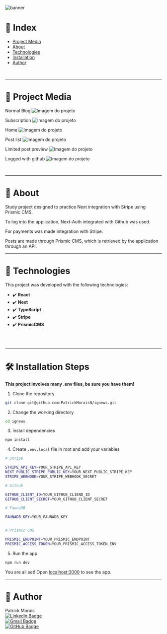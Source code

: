 ![banner](src/assets/ignews.png)
<br />

# :pushpin: Index
- [Project Media](#camera_flash-project-media)
- [About](#monocle_face-about)
- [Technologies](#rocket-technologies)
- [Installation](#hammer_and_wrench-installation-steps)
- [Author](#closed_book-author)
<br />

---

# :camera_flash: Project Media
Normal Blog
![Imagem do projeto](src/assets/gif1.gif)

Subscription
![Imagem do projeto](src/assets/gif2.gif)

Home
![Imagem do projeto](src/assets/ignews1.png)

Post list
![Imagem do projeto](src/assets/ignews2.png)

Limited post preview
![Imagem do projeto](src/assets/ignews3.png)

Logged with github
![Imagem do projeto](src/assets/ignews4.png)

<br />

---
# :monocle_face: About
Study project designed to practice Next integration with Stripe using Prismic CMS.

To log into the application, Next-Auth integrated with Github was used.

For payments was made integration with Stripe.

Posts are made through Prismic CMS, which is retrieved by the application through an API.
<br />

---

# :rocket: Technologies
This project was developed with the following technologies: <br>
- :heavy_check_mark: **React**
- :heavy_check_mark: **Next**
- :heavy_check_mark: **TypeScript**
- :heavy_check_mark: **Stripe**
- :heavy_check_mark: **PrismicCMS**
<br><br>
<br />

---

# :hammer_and_wrench: Installation Steps
**This project involves many .env files, be sure you have them!**

1. Clone the repository

```bash
git clone git@github.com:PatrickMoraisN/ignews.git
```

2. Change the working directory

```bash
cd ignews
```

3. Install dependencies

```bash
npm install
```

4. Create `.env.local` file in root and add your variables

```bash
# Stripe

STRIPE_API_KEY=YOUR_STRIPE_API_KEY
NEXT_PUBLIC_STRIPE_PUBLIC_KEY=YOUR_NEXT_PUBLIC_STRIPE_KEY
STRIPE_WEBHOOK=YOUR_STRIPE_WEBHOOK_SECRET

# Github

GITHUB_CLIENT_ID=YOUR_GITHUB_CLIEND_ID
GITHUB_CLIENT_SECRET=YOUR_GITHUB_CLIENT_SECRET

# FaunaDB

FAUNADB_KEY=YOUR_FAUNADB_KEY


# Prismic CMS 

PRISMIC_ENDPOINT=YOUR_PRISMIC_ENDPOINT
PRISMIC_ACCESS_TOKEN=YOUR_PRISMIC_ACCESS_TOKEN_ENV
```

5. Run the app

```bash
npm run dev
```

You are all set! Open [localhost:3000](http://localhost:3000/) to see the app.

---

# :closed_book: Author
Patrick Morais <br>
[![Linkedin Badge](https://img.shields.io/badge/-Linkedin-6633cc?style=flat-square&logo=Linkedin&logoColor=white&link=https://www.linkedin.com/in/patrick-morais/)](https://www.linkedin.com/in/patrick-morais/)<br>
[![Gmail Badge](https://img.shields.io/badge/-ppternunes@gmail.com-6633cc?style=flat-square&logo=Gmail&logoColor=white&link=mailto:ppternunes@gmail.com)](mailto:ppternunes@gmail.com)<br>
[![GitHub Badge](https://img.shields.io/badge/-Patrick%20Morais-6633cc?style=flat-square&logo=github&logoColor=white)](https://www.github.com/patrickmoraisn/)